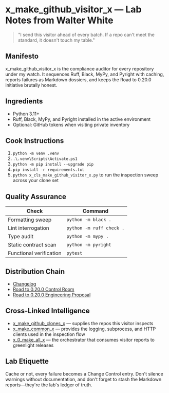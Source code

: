 # x_make_github_visitor_x — Lab Notes from Walter White

> "I send this visitor ahead of every batch. If a repo can't meet the standard, it doesn't touch my table."

## Manifesto
x_make_github_visitor_x is the compliance auditor for every repository under my watch. It sequences Ruff, Black, MyPy, and Pyright with caching, reports failures as Markdown dossiers, and keeps the Road to 0.20.0 initiative brutally honest.

## Ingredients
- Python 3.11+
- Ruff, Black, MyPy, and Pyright installed in the active environment
- Optional: GitHub tokens when visiting private inventory

## Cook Instructions
1. `python -m venv .venv`
2. `.\.venv\Scripts\Activate.ps1`
3. `python -m pip install --upgrade pip`
4. `pip install -r requirements.txt`
5. `python x_cls_make_github_visitor_x.py` to run the inspection sweep across your clone set

## Quality Assurance
| Check | Command |
| --- | --- |
| Formatting sweep | `python -m black .`
| Lint interrogation | `python -m ruff check .`
| Type audit | `python -m mypy .`
| Static contract scan | `python -m pyright`
| Functional verification | `pytest`

## Distribution Chain
- [Changelog](./CHANGELOG.md)
- [Road to 0.20.0 Control Room](../x_0_make_all_x/Change%20Control/0.20.0/index.md)
- [Road to 0.20.0 Engineering Proposal](../x_0_make_all_x/Change%20Control/0.20.0/Road%20to%200.20.0%20Engineering%20Proposal%20-%20Walter%20White.md)

## Cross-Linked Intelligence
- [x_make_github_clones_x](../x_make_github_clones_x/README.md) — supplies the repos this visitor inspects
- [x_make_common_x](../x_make_common_x/README.md) — provides the logging, subprocess, and HTTP clients used in the inspection flow
- [x_0_make_all_x](../x_0_make_all_x/README.md) — the orchestrator that consumes visitor reports to greenlight releases

## Lab Etiquette
Cache or not, every failure becomes a Change Control entry. Don't silence warnings without documentation, and don't forget to stash the Markdown reports—they're the lab's ledger of truth.
